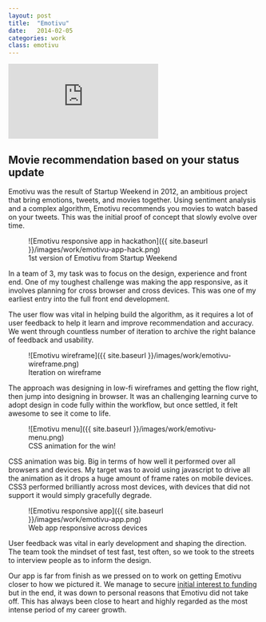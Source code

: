 ```yaml
---
layout: post
title:  "Emotivu"
date:   2014-02-05
categories: work
class: emotivu
---
```

<div class='embed-container'><iframe src='https://player.vimeo.com/video/72469462' frameborder='0' webkitAllowFullScreen mozallowfullscreen allowFullScreen></iframe></div>

## Movie recommendation based on your status update

Emotivu was the result of Startup Weekend in 2012, an ambitious project that bring emotions, tweets, and movies together. Using sentiment analysis and a complex algorithm, Emotivu recommends you movies to watch based on your tweets. This was the initial proof of concept that slowly evolve over time.

<figure class='emotivu_figure--hack' markdown='1'>
![Emotivu responsive app in hackathon]({{ site.baseurl }}/images/work/emotivu-app-hack.png)
<figcaption>1st version of Emotivu from Startup Weekend</figcaption>
</figure>

In a team of 3, my task was to focus on the design, experience and front end. One of my toughest challenge was making the app responsive, as it involves planning for cross browser and cross devices. This was one of my earliest entry into the full front end development.

The user flow was vital in helping build the algorithm, as it requires a lot of user feedback to help it learn and improve recommendation and accuracy. We went through countless number of iteration to archive the right balance of feedback and usability.

<figure class='emotivu_figure--wireframe' markdown='1'>
![Emotivu wireframe]({{ site.baseurl }}/images/work/emotivu-wireframe.png)
<figcaption>Iteration on wireframe</figcaption>
</figure>

The approach was designing in low-fi wireframes and getting the flow right, then jump into designing in browser. It was an challenging learning curve to adopt design in code fully within the workflow, but once settled, it felt awesome to see it come to life.

<figure class='emotivu_figure--menu' markdown='1'>
![Emotivu menu]({{ site.baseurl }}/images/work/emotivu-menu.png)
<figcaption>CSS animation for the win!</figcaption>
</figure>

CSS animation was big. Big in terms of how well it performed over all browsers and devices. My target was to avoid using javascript to drive all the animation as it drops a huge amount of frame rates on mobile devices. CSS3 performed brilliantly across most devices, with devices that did not support it would simply gracefully degrade.

<figure class='emotivu_figure--app' markdown='1'>
![Emotivu responsive app]({{ site.baseurl }}/images/work/emotivu-app.png)
<figcaption>Web app responsive across devices</figcaption>
</figure>

User feedback was vital in early development and shaping the direction. The team took the mindset of test fast, test often, so we took to the streets to interview people as to inform the design.

Our app is far from finish as we pressed on to work on getting Emotivu closer to how we pictured it. We manage to secure [initial interest to funding](http://4pt5.com/emotivu-wins-techpitch-4-5/) but in the end, it was down to personal reasons that Emotivu did not take off. This has always been close to heart and highly regarded as the most intense period of my career growth.
